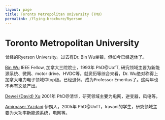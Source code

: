 ```yaml
---
layout: page
title: Toronto Metropolitan University (TMU)
permalink: /flying-brochure/Ryerson
---
```

# Toronto Metropolitan University
曾经的Ryerson University。过去有Dr. Bin Wu坐镇，但如今已经退休了。


[Bin Wu](https://www.ee.ryerson.ca/people/Wu.html) IEEE Fellow, 加拿大三院院士，1993年 PhD@UofT, 研究领域主要为新能源系统、微网、motor drive、HVDC等。就资历等综合来看，Dr. Wu绝对称得上加拿大电力电子领域中top级。已经退休，成为Professor Emeritus了。这两年也不再有文章产出。

[Dewei (David) Xu](https://www.ee.ryerson.ca/people/Xu.html) 2001年 PhD@清华，研究领域主要为电网，逆变器，风电等。

[Amirnaser Yazdani](https://www.ee.ryerson.ca/~yazdani/) 伊朗人，2005年 PhD@UofT，Iravani的学生，研究领域主要为大功率新能源系统，电网等。
